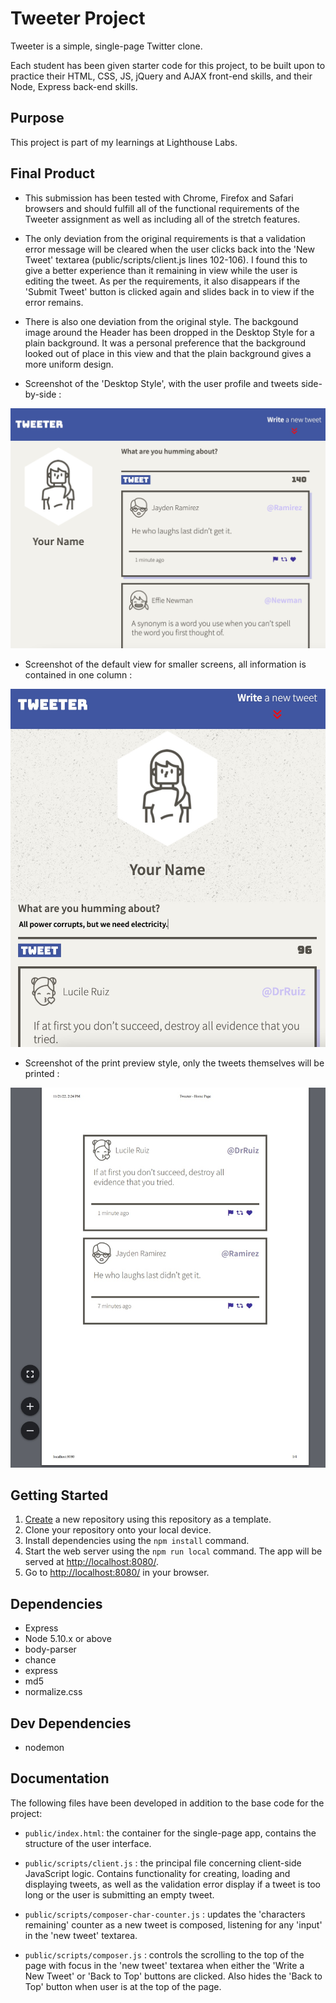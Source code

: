# Tweeter Project

Tweeter is a simple, single-page Twitter clone.

Each student has been given starter code for this project, to be built upon to practice their HTML, CSS, JS, jQuery and AJAX front-end skills, and their Node, Express back-end skills.

## Purpose

This project is part of my learnings at Lighthouse Labs.

## Final Product

- This submission has been tested with Chrome, Firefox and Safari browsers and should fulfill all of the functional requirements of the Tweeter assignment as well as including all of the stretch features.

- The only deviation from the original requirements is that a validation error message will be cleared when the user clicks back into the 'New Tweet' textarea (public/scripts/client.js lines 102-106).  I found this to give a better experience than it remaining in view while the user is editing the tweet.  As per the requirements, it also disappears if the 'Submit Tweet' button is clicked again and slides back in to view if the error remains.

- There is also one deviation from the original style.  The backgound image around the Header has been dropped in the Desktop Style for a plain background.  It was a personal preference that the background looked out of place in this view and that the plain background gives a more uniform design.

* Screenshot of the 'Desktop Style', with the user profile and tweets side-by-side :


!["Desktop Style"](./docs/landscape.jpg)


* Screenshot of the default view for smaller screens, all information is contained in one column :

!["Small Style"](./docs/portrait.jpg)


* Screenshot of the print preview style, only the tweets themselves will be printed :

!["Print Style"](./docs/print.jpg)


## Getting Started

1. [Create](https://docs.github.com/en/repositories/creating-and-managing-repositories/creating-a-repository-from-a-template) a new repository using this repository as a template.
2. Clone your repository onto your local device.
3. Install dependencies using the `npm install` command.
3. Start the web server using the `npm run local` command. The app will be served at <http://localhost:8080/>.
4. Go to <http://localhost:8080/> in your browser.

## Dependencies

- Express
- Node 5.10.x or above
- body-parser
- chance
- express
- md5
- normalize.css

## Dev Dependencies

- nodemon

## Documentation

The following files have been developed in addition to the base code for the project:

- `public/index.html`: the container for the single-page app, contains the structure of the user interface.

- `public/scripts/client.js` : the principal file concerning client-side JavaScript logic. Contains functionality for creating, loading and displaying tweets, as well as the validation error display if a tweet is too long or the user is submitting an empty tweet.

- `public/scripts/composer-char-counter.js` : updates the 'characters remaining' counter as a new tweet is composed, listening for any 'input' in the 'new tweet' textarea.

- `public/scripts/composer.js` : controls the scrolling to the top of the page with focus in the 'new tweet' textarea when either the 'Write a New Tweet' or 'Back to Top' buttons are clicked.  Also hides the 'Back to Top' button when user is at the top of the page.